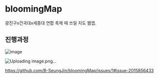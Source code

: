 # bloomingMap

광진구x건국대x세종대 연합 축제 때 쓰일 지도 웹앱.

## 진행과정

![image](https://github.com/B-SeungJin/bloomingMap/assets/96096917/bf024ab4-d217-475e-9f01-6c0779660fcf)

![Uploading image.png…]()

https://github.com/B-SeungJin/bloomingMap/issues/1#issue-2015856433
